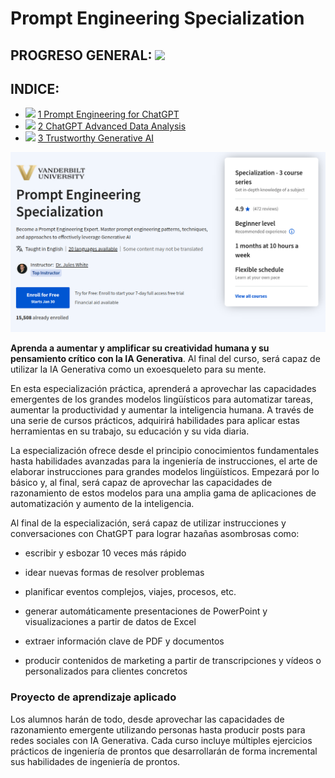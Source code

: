 # Prompt Engineering Specialization

## PROGRESO GENERAL: ![](https://geps.dev/progress/3)

## INDICE:

- ![](https://geps.dev/progress/10) [1 Prompt Engineering for ChatGPT](1%20Prompt%20Engineering%20for%20ChatGPT)
- ![](https://geps.dev/progress/0) [2 ChatGPT Advanced Data Analysis](2%20ChatGPT%20Advanced%20Data%20Analysis)
- ![](https://geps.dev/progress/0) [3 Trustworthy Generative AI](3%20Trustworthy%20Generative%20AI)

[<img src="cover.png">](https://www.coursera.org/specializations/prompt-engineering)

**Aprenda a aumentar y amplificar su creatividad humana y su pensamiento crítico con la IA Generativa**. Al final del curso, será capaz de utilizar la IA 
Generativa como un exoesqueleto para su mente. 

En esta especialización práctica, aprenderá a aprovechar las capacidades emergentes de los grandes modelos lingüísticos 
para automatizar tareas, aumentar la productividad y aumentar la inteligencia humana. A través de una serie de cursos prácticos, adquirirá habilidades para aplicar estas herramientas en su trabajo, su educación y su vida diaria. 

La especialización ofrece desde el principio conocimientos fundamentales hasta habilidades avanzadas para la ingeniería de instrucciones, el arte de elaborar instrucciones para grandes modelos lingüísticos. Empezará por lo básico y, al final, será capaz de aprovechar las capacidades de razonamiento de estos modelos para una amplia gama de aplicaciones de automatización y aumento de la inteligencia. 

Al final de la especialización, será capaz de utilizar instrucciones y conversaciones con ChatGPT para lograr hazañas asombrosas como:

- escribir y esbozar 10 veces más rápido

- idear nuevas formas de resolver problemas 

- planificar eventos complejos, viajes, procesos, etc.

- generar automáticamente presentaciones de PowerPoint y visualizaciones a partir de datos de Excel

- extraer información clave de PDF y documentos

- producir contenidos de marketing a partir de transcripciones y vídeos o personalizados para clientes concretos


### Proyecto de aprendizaje aplicado

Los alumnos harán de todo, desde aprovechar las capacidades de razonamiento emergente utilizando personas hasta producir posts para redes sociales con IA Generativa. Cada curso incluye múltiples ejercicios prácticos de ingeniería de prontos que desarrollarán de forma incremental sus habilidades de ingeniería de prontos. 
